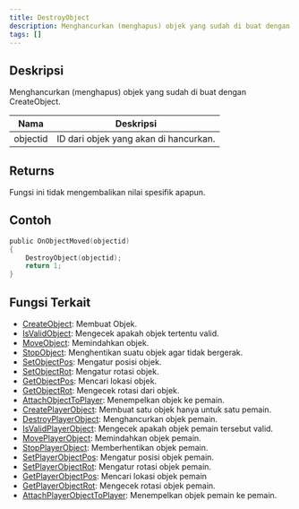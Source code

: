 ```yaml
---
title: DestroyObject
description: Menghancurkan (menghapus) objek yang sudah di buat dengan CreateObject.
tags: []
---
```


## Deskripsi

Menghancurkan (menghapus) objek yang sudah di buat dengan CreateObject.

| Nama     | Deskripsi                                                  |
| -------- | ---------------------------------------------------------- |
| objectid | ID dari objek yang akan di hancurkan.                      |

## Returns

Fungsi ini tidak mengembalikan nilai spesifik apapun.

## Contoh

```c
public OnObjectMoved(objectid)
{
    DestroyObject(objectid);
    return 1;
}
```

## Fungsi Terkait 

- [CreateObject](CreateObject): Membuat Objek.
- [IsValidObject](IsValidObject): Mengecek apakah objek tertentu valid.
- [MoveObject](MoveObject): Memindahkan objek.
- [StopObject](StopObject): Menghentikan suatu objek agar tidak bergerak.
- [SetObjectPos](SetObjectPos): Mengatur posisi objek.
- [SetObjectRot](SetObjectRot): Mengatur rotasi objek.
- [GetObjectPos](GetObjectPos): Mencari lokasi objek.
- [GetObjectRot](GetObjectRot): Mengecek rotasi dari objek.
- [AttachObjectToPlayer](AttachObjectToPlayer): Menempelkan objek ke pemain.
- [CreatePlayerObject](CreatePlayerObject): Membuat satu objek hanya untuk satu pemain.
- [DestroyPlayerObject](DestroyPlayerObject): Menghancurkan objek pemain.
- [IsValidPlayerObject](IsValidPlayerObject): Mengecek apakah objek pemain tersebut valid.
- [MovePlayerObject](MovePlayerObject): Memindahkan objek pemain.
- [StopPlayerObject](StopPlayerObject): Memberhentikan objek pemain.
- [SetPlayerObjectPos](SetPlayerObjectPos): Mengatur posisi objek pemain.
- [SetPlayerObjectRot](SetPlayerObjectRot): Mengatur rotasi objek pemain.
- [GetPlayerObjectPos](GetPlayerObjectPos): Mencari lokasi objek pemain
- [GetPlayerObjectRot](GetPlayerObjectRot): Mengecek rotasi objek pemain.
- [AttachPlayerObjectToPlayer](AttachPlayerObjectToPlayer): Menempelkan objek pemain ke pemain.